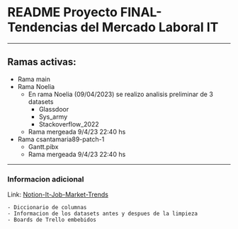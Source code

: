 # README Proyecto FINAL- Tendencias del Mercado Laboral IT

---

## Ramas activas:
* Rama main
* Rama Noelia
    * En rama Noelia (09/04/2023) se realizo analisis preliminar de 3 datasets
        * Glassdoor
        * Sys_army
        * Stackoverflow_2022
    * Rama mergeada 9/4/23 22:40 hs
* Rama csantamaria89-patch-1
    * Gantt.pibx
    * Rama mergeada 9/4/23 22:40 hs

---
### Informacion adicional
Link: [Notion-It-Job-Market-Trends](https://camiseta-blanca-poison.notion.site/IT-Job-Market-Trends-79fd9c2c1f714b76aa79b0837280768a)

    - Diccionario de columnas
    - Informacion de los datasets antes y despues de la limpieza
    - Boards de Trello embebidos